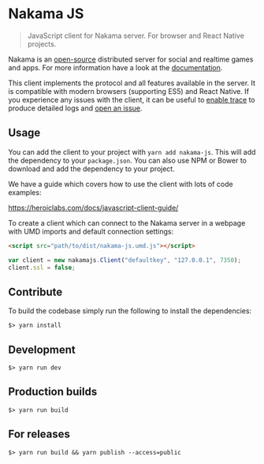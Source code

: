 Nakama JS
=========

> JavaScript client for Nakama server. For browser and React Native projects.

Nakama is an [open-source](https://github.com/heroiclabs/nakama) distributed server for social and realtime games and apps. For more information have a look at the [documentation](https://heroiclabs.com/docs/).

This client implements the protocol and all features available in the server. It is compatible with modern browsers (supporting ES5) and React Native. If you experience any issues with the client, it can be useful to [enable trace](https://heroiclabs.com/docs/javascript-client-guide/#logs-and-errors) to produce detailed logs and [open an issue](https://github.com/heroiclabs/nakama-js/issues).

## Usage

You can add the client to your project with `yarn add nakama-js`. This will add the dependency to your `package.json`. You can also use NPM or Bower to download and add the dependency to your project.

We have a guide which covers how to use the client with lots of code examples:

https://heroiclabs.com/docs/javascript-client-guide/

To create a client which can connect to the Nakama server in a webpage with UMD imports and default connection settings:

```html
<script src="path/to/dist/nakama-js.umd.js"></script>
```

```js
var client = new nakamajs.Client("defaultkey", "127.0.0.1", 7350);
client.ssl = false;
```

## Contribute

To build the codebase simply run the following to install the dependencies:

```shell
$> yarn install
```

## Development

```shell
$> yarn run dev
```

## Production builds

```shell
$> yarn run build
```

## For releases

```shell
$> yarn run build && yarn publish --access=public
```
